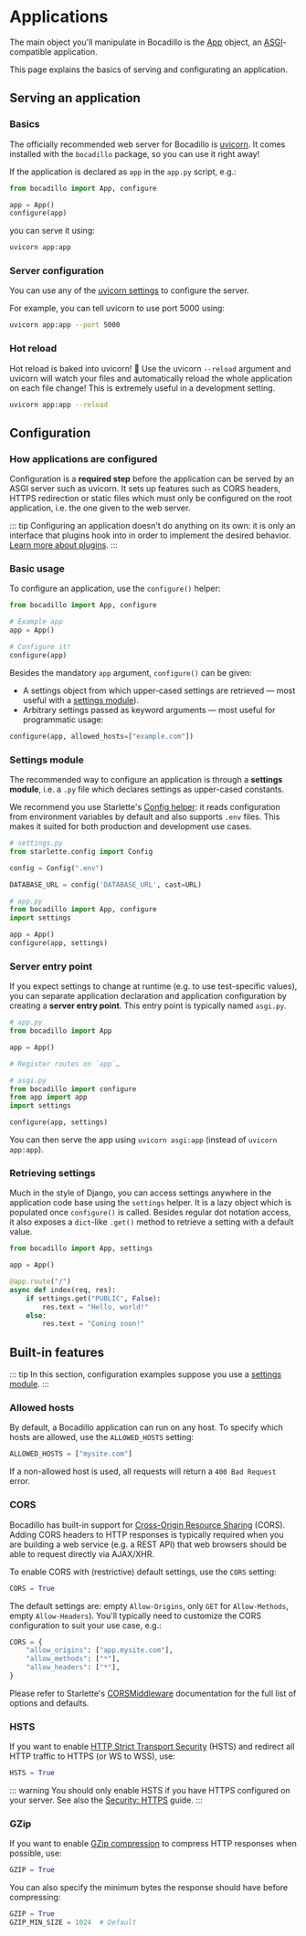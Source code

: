 # Applications

The main object you'll manipulate in Bocadillo is the [App] object, an
[ASGI]-compatible application.

[app]: /api/applications.md#app

This page explains the basics of serving and configurating an application.

[asgi]: https://asgi.readthedocs.io

## Serving an application

### Basics

The officially recommended web server for Bocadillo is [uvicorn]. It comes installed with the `bocadillo` package, so you can use it right away!

[uvicorn]: https://www.uvicorn.org

If the application is declared as `app` in the `app.py` script, e.g.:

```python
from bocadillo import App, configure

app = App()
configure(app)
```

you can serve it using:

```bash
uvicorn app:app
```

### Server configuration

You can use any of the [uvicorn settings](https://www.uvicorn.org/settings/) to configure the server.

For example, you can tell uvicorn to use port 5000 using:

```bash
uvicorn app:app --port 5000
```

### Hot reload

Hot reload is baked into uvicorn! 🚀 Use the uvicorn `--reload` argument and uvicorn will watch your files and automatically reload the whole application on each file change! This is extremely useful in a development setting.

```bash
uvicorn app:app --reload
```

## Configuration

### How applications are configured

Configuration is a **required step** before the application can be served by an ASGI server such as uvicorn. It sets up features such as CORS headers, HTTPS redirection or static files which must only be configured on the root application, i.e. the one given to the web server.

::: tip
Configuring an application doesn't do anything on its own: it is only an interface that plugins hook into in order to implement the desired behavior. [Learn more about plugins](/guides/architecture/plugins.md).
:::

### Basic usage

To configure an application, use the `configure()` helper:

```python
from bocadillo import App, configure

# Example app
app = App()

# Configure it!
configure(app)
```

Besides the mandatory `app` argument, `configure()` can be given:

- A settings object from which upper-cased settings are retrieved — most useful with a [settings module](#settings-module)).
- Arbitrary settings passed as keyword arguments — most useful for programmatic usage:

```python
configure(app, allowed_hosts=["example.com"])
```

### Settings module

The recommended way to configure an application is through a **settings module**, i.e. a `.py` file which declares settings as upper-cased constants.

We recommend you use Starlette's [Config helper](https://www.starlette.io/config/): it reads configuration from environment variables by default and also supports `.env` files. This makes it suited for both production and development use cases.

```python
# settings.py
from starlette.config import Config

config = Config(".env")

DATABASE_URL = config('DATABASE_URL', cast=URL)
```

```python
# app.py
from bocadillo import App, configure
import settings

app = App()
configure(app, settings)
```

### Server entry point

If you expect settings to change at runtime (e.g. to use test-specific values), you can separate application declaration and application configuration by creating a **server entry point**. This entry point is typically named `asgi.py`.

```python
# app.py
from bocadillo import App

app = App()

# Register routes on `app`…
```

```python
# asgi.py
from bocadillo import configure
from app import app
import settings

configure(app, settings)
```

You can then serve the app using `uvicorn asgi:app` (instead of `uvicorn app:app`).

### Retrieving settings

Much in the style of Django, you can access settings anywhere in the application code base using the `settings` helper. It is a lazy object which is populated once `configure()` is called. Besides regular dot notation access, it also exposes a `dict`-like `.get()` method to retrieve a setting with a default value.

```python
from bocadillo import App, settings

app = App()

@app.route("/")
async def index(req, res):
    if settings.get("PUBLIC", False):
        res.text = "Hello, world!"
    else:
        res.text = "Coming soon!"
```

## Built-in features

::: tip
In this section, configuration examples suppose you use a [settings module](#settings-module).
:::

### Allowed hosts

By default, a Bocadillo application can run on any host. To specify which hosts are allowed, use the `ALLOWED_HOSTS` setting:

```python
ALLOWED_HOSTS = ["mysite.com"]
```

If a non-allowed host is used, all requests will return a `400 Bad Request` error.

### CORS

Bocadillo has built-in support for [Cross-Origin Resource Sharing](https://developer.mozilla.org/en-US/docs/Web/HTTP/CORS) (CORS). Adding CORS headers to HTTP responses is typically required when you are building a web service (e.g. a REST API) that web browsers should be able to request directly via AJAX/XHR.

To enable CORS with (restrictive) default settings, use the `CORS` setting:

```python
CORS = True
```

The default settings are: empty `Allow-Origins`, only `GET` for `Allow-Methods`, empty `Allow-Headers`). You'll typically need to customize the CORS configuration to suit your use case, e.g.:

```python
CORS = {
    "allow_origins": ["app.mysite.com"],
    "allow_methods": ["*"],
    "allow_headers": ["*"],
}
```

Please refer to Starlette's [CORSMiddleware](https://www.starlette.io/middleware/#corsmiddleware) documentation for the full list of options and defaults.

### HSTS

If you want to enable [HTTP Strict Transport Security](https://developer.mozilla.org/en-US/docs/Web/HTTP/Headers/Strict-Transport-Security) (HSTS) and redirect all HTTP traffic to HTTPS (or WS to WSS), use:

```python
HSTS = True
```

::: warning
You should only enable HSTS if you have HTTPS configured on your server. See also the [Security: HTTPS](/discussions/security.md#https) guide.
:::

### GZip

If you want to enable [GZip compression](https://developer.mozilla.org/en-US/docs/Web/HTTP/Headers/Accept-Encoding#Directives) to compress HTTP responses when possible, use:

```python
GZIP = True
```

You can also specify the minimum bytes the response should have before compressing:

```python
GZIP = True
GZIP_MIN_SIZE = 1024  # Default
```
